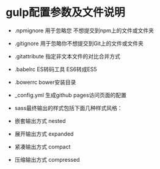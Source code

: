 gulp配置参数及文件说明
=======================
* .npmignore 用于忽略您 不想提交到npm上的文件或文件夹
* .gitignore 用于忽略你不想提交到Git上的文件或文件夹
* .gitattribute 指定非文本文件的对比合并方式
* .babelrc ES转码工具 ES6转成ES5
* .bowerrc bower安装目录
* _config.yml 生成github pages访问页面的配置

* sass最终输出的样式包括下面几种样式风格：
* 嵌套输出方式 nested
* 展开输出方式 expanded 
* 紧凑输出方式 compact 
* 压缩输出方式 compressed


